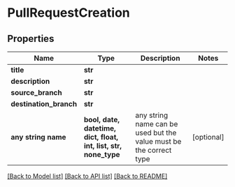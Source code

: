# PullRequestCreation


## Properties
Name | Type | Description | Notes
------------ | ------------- | ------------- | -------------
**title** | **str** |  | 
**description** | **str** |  | 
**source_branch** | **str** |  | 
**destination_branch** | **str** |  | 
**any string name** | **bool, date, datetime, dict, float, int, list, str, none_type** | any string name can be used but the value must be the correct type | [optional]

[[Back to Model list]](../README.md#documentation-for-models) [[Back to API list]](../README.md#documentation-for-api-endpoints) [[Back to README]](../README.md)



